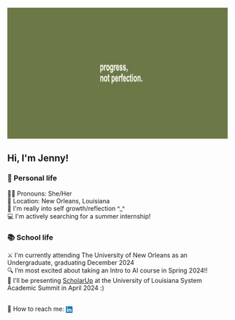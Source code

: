 <p align="center">
  <img width=1080 height=300 src="/images/banner.jpeg" alt="Banner that reads 'progress, not perfection'">
</p>

## Hi, I'm Jenny!
### 🪷 Personal life
:rainbow_flag: Pronouns: She/Her
<br>:round_pushpin: Location: New Orleans, Louisiana
<br>:notebook: I'm really into self growth/reflection ^_^
<br>:computer: I'm actively searching for a summer internship!
<br>

### :books: School life
:crossed_swords: I'm currently attending The University of New Orleans as an Undergraduate, graduating December 2024
<br>:mag: I’m most excited about taking an Intro to AI course in Spring 2024!!
<br>:microphone: I'll be presenting [ScholarUp](https://github.com/Jenspi/ScholarUp) at the University of Louisiana System Academic Summit in April 2024 :) 
<br>

<br>:incoming_envelope: How to reach me: <a href="https://www.linkedin.com/in/jenspi/"><img src="/images/LinkedIn.png"
                                                                                         width="15"
                                                                                         height="15"
                                                                                         align="center"></a>
